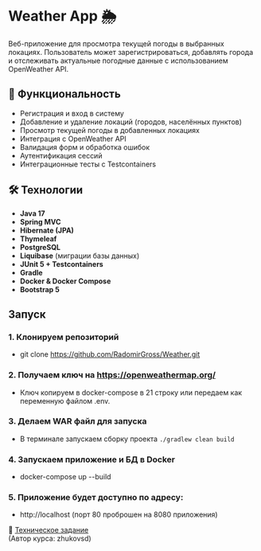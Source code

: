 # Weather App 🌦️

Веб-приложение для просмотра текущей погоды в выбранных локациях. Пользователь может зарегистрироваться, добавлять города и отслеживать актуальные погодные данные с использованием OpenWeather API.

## 🚀 Функциональность

- Регистрация и вход в систему
- Добавление и удаление локаций (городов, населённых пунктов)
- Просмотр текущей погоды в добавленных локациях
- Интеграция с OpenWeather API
- Валидация форм и обработка ошибок
- Аутентификация сессий
- Интеграционные тесты с Testcontainers

## 🛠️ Технологии

- **Java 17**
- **Spring MVC**
- **Hibernate (JPA)**
- **Thymeleaf**
- **PostgreSQL**
- **Liquibase** (миграции базы данных)
- **JUnit 5 + Testcontainers**
- **Gradle**
- **Docker & Docker Compose**
- **Bootstrap 5**

## Запуск

### 1. Клонируем репозиторий
- git clone https://github.com/RadomirGross/Weather.git

### 2. Получаем ключ на https://openweathermap.org/
- Ключ копируем в docker-compose в 21 строку или передаем как переменную файлом .env.

### 3. Делаем WAR файл для запуска
- В терминале запускаем сборку проекта
```./gradlew clean build```
### 4. Запускаем приложение и БД в Docker
- docker-compose up --build

### 5. Приложение будет доступно по адресу:
-  http://localhost (порт 80 проброшен на 8080 приложения)

📄 [Техническое задание](https://zhukovsd.github.io/java-backend-learning-course/projects/weather-viewer/)  
(Автор курса: zhukovsd)

